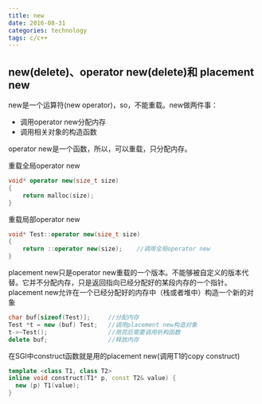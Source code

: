 ```yaml
---
title: new
date: 2016-08-31
categories: technology
tags: c/c++
---
```





## new(delete)、operator new(delete)和 placement new
new是一个运算符(new operator)，so，不能重载。new做两件事：      

* 调用operator new分配内存
* 调用相关对象的构造函数

operator new是一个函数，所以，可以重载，只分配内存。

重载全局operator new

```cpp
void* operator new(size_t size)
{
    return malloc(size);
}
```
重载局部operator new

```cpp
void* Test::operator new(size_t size)
{
    return ::operator new(size);    //调用全局operator new
}
```

placement new只是operator new重载的一个版本。不能够被自定义的版本代替。它并不分配内存，只是返回指向已经分配好的某段内存的一个指针。
placement new允许在一个已经分配好的内存中（栈或者堆中）构造一个新的对象

```cpp
char buf[sizeof(Test)];     //分配内存
Test *t = new (buf) Test;   //调用placement new构造对象
t->~Test();                 //用完后需要调用析构函数
delete buf;                 //释放内存
```

在SGI中construct函数就是用的placement new(调用T1的copy construct)

```cpp
template <class T1, class T2>
inline void construct(T1* p, const T2& value) {
  new (p) T1(value);
}
```
